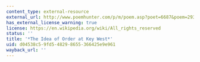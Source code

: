 ```yaml
---
content_type: external-resource
external_url: http://www.poemhunter.com/p/m/poem.asp?poet=6687&poem=29367
has_external_license_warning: true
license: https://en.wikipedia.org/wiki/All_rights_reserved
status: ''
title: '*The Idea of Order at Key West*'
uid: d04538c5-9fd5-4829-8655-366425e9e961
wayback_url: ''
---
```

